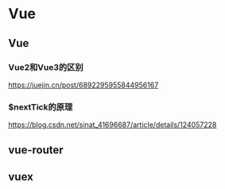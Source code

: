 # Vue

## Vue

###  Vue2和Vue3的区别

https://juejin.cn/post/6892295955844956167

### $nextTick的原理

https://blog.csdn.net/sinat_41696687/article/details/124057228

## vue-router

## vuex

